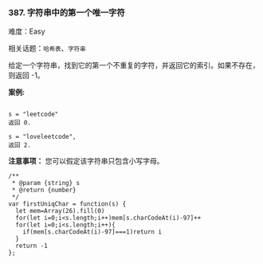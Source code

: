 ### 387. 字符串中的第一个唯一字符

难度：Easy

相关话题：`哈希表`、`字符串`

给定一个字符串，找到它的第一个不重复的字符，并返回它的索引。如果不存在，则返回 -1。



**案例:** 



```

s = "leetcode"
返回 0.

s = "loveleetcode",
返回 2.
```






**注意事项：** 您可以假定该字符串只包含小写字母。


```
/**
 * @param {string} s
 * @return {number}
 */
var firstUniqChar = function(s) {
  let mem=Array(26).fill(0)
  for(let i=0;i<s.length;i++)mem[s.charCodeAt(i)-97]++
  for(let i=0;i<s.length;i++){
    if(mem[s.charCodeAt(i)-97]===1)return i
  }
  return -1
};
```

